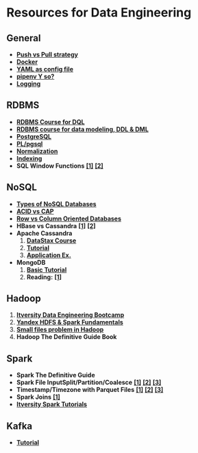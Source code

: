 # Resources for Data Engineering

## General

* [**Push vs Pull strategy**](https://www.toolbox.com/tech/data-management/blogs/push-or-pull-loosely-or-tightly-coupled-etl-100507/)
* [**Docker**](https://www.youtube.com/watch?v=3c-iBn73dDE)
* [**YAML as config file**](https://dev.to/developertharun/yaml-tutorial-using-yaml-with-python-pyyaml-443d)
* [**pipenv Y so?**](https://realpython.com/pipenv-guide/)
* [**Logging**](https://realpython.com/python-logging/)

## RDBMS
* [**RDBMS Course for DQL**](https://www.coursera.org/learn/sql-for-data-science)  
* [**RDBMS course for data modeling, DDL & DML**](https://www.coursera.org/learn/database-management?specialization=data-warehousing)
* [**PostgreSQL**](https://www.postgresqltutorial.com/)
* [**PL/pgsql**](https://www.postgresqltutorial.com/postgresql-plpgsql/)
* [**Normalization**](https://www.youtube.com/watch?v=UrYLYV7WSHM)
* [**Indexing**](https://www.freecodecamp.org/news/database-indexing-at-a-glance-bb50809d48bd/)
* **SQL Window Functions**
 [**[1]**](https://www.postgresql.org/docs/9.1/tutorial-window.html) [**[2]**](https://blog.sqlauthority.com/2015/11/04/sql-server-what-is-the-over-clause-notes-from-the-field-101/)

## NoSQL
* [**Types of NoSQL Databases**](https://www.xenonstack.com/blog/nosql-databases/)
* [**ACID vs CAP**](https://www.voltdb.com/blog/2015/10/disambiguating-acid-cap/)
* [**Row vs Column Oriented Databases**](https://dataschool.com/data-modeling-101/row-vs-column-oriented-databases/)
* **HBase vs Cassandra**  [**[1]**](https://www.scnsoft.com/blog/cassandra-vs-hbase) [**[2]**](https://logz.io/blog/nosql-database-comparison/)
* **Apache Cassandra**
    1. [**DataStax Course**](https://academy.datastax.com/#/curricula/eca8a762-0181-48a8-b1b5-f98e01376bc3)
    2. [**Tutorial**](http://allaboutscala.com/big-data/cassandra/)
    3. [**Application Ex.**](https://cassandra.apache.org/doc/latest/data_modeling/index.html)
* **MongoDB**  
    1. [**Basic Tutorial**](https://university.mongodb.com/courses/M001/about)
    2. **Reading:** [**[1]**](https://www.mongodb.com/json-and-bson)
    
## Hadoop

1. [**Itversity Data Engineering Bootcamp**](https://www.youtube.com/playlist?list=PLf0swTFhTI8qhMM6uka63ASG1RrRHws4o)
2. [**Yandex HDFS & Spark Fundamentals**](https://www.coursera.org/learn/big-data-essentials)
3. [**Small files problem in Hadoop**](https://blog.cloudera.com/small-files-big-foils-addressing-the-associated-metadata-and-application-challenges/)
4. **Hadoop The Definitive Guide Book**

## Spark
* **Spark The Definitive Guide**
* **Spark File InputSplit/Partition/Coalesce**  [**[1]**](https://medium.com/swlh/building-partitions-for-processing-data-files-in-apache-spark-2ca40209c9b7)
[**[2]**](https://medium.com/@mrpowers/managing-spark-partitions-with-coalesce-and-repartition-4050c57ad5c4#.36o8a7b5j)
[**[3]**](https://stackoverflow.com/questions/31610971/spark-repartition-vs-coalesce)  
* **Timestamp/Timezone with Parquet Files**
[**[1]**](https://bennyaustin.com/2020/02/04/tzconversionpyspark/)
[**[2]**](https://boristyukin.com/watch-out-for-timezones-with-sqoop-hive-impala-and-spark-2/)
[**[3]**](https://databricks.com/blog/2020/07/22/a-comprehensive-look-at-dates-and-timestamps-in-apache-spark-3-0.html#:~:text=TIMESTAMP%20WITH%20TIME%20ZONE%20%2C%20because,not%20supported%20by%20Spark%20SQL.)  
* **Spark Joins** [**[1]**](https://towardsdatascience.com/the-art-of-joining-in-spark-dcbd33d693c)
* [**Itversity Spark Tutorials**](https://www.youtube.com/playlistlist=PLf0swTFhTI8qtIYxVoPOjA2fYzBFiNMue)

## Kafka
* [**Tutorial**](https://www.youtube.com/playlist?list=PLkz1SCf5iB4enAR00Z46JwY9GGkaS2NON)
